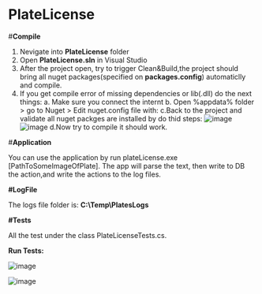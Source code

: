 # PlateLicense

#**Compile**

1. Nevigate into **PlateLicense** folder
2. Open **PlateLicense.sln** in Visual Studio
3. After the project open, try to trigger Clean&Build,the project should bring all nuget packages(specified on **packages.config**) automaticlly and compile.
4. If you get compile error of missing dependencies or lib(.dll) do the next things:
  a. Make sure you connect the internt 
  b. Open %appdata% folder > go to Nuget > Edit nuget.config file with:
    **<?xml version="1.0" encoding="utf-8"?>
    <configuration>
      <packageSources>
        <add key="nuget.org" value="https://api.nuget.org/v3/index.json" protocolVersion="3" />
      </packageSources>
    </configuration>**
   c.Back to the project and validate all nuget packges are installed by do thid steps:
    ![image](https://user-images.githubusercontent.com/88496990/128636342-3a1500b0-9c59-4630-a514-16d65eceae40.png)
    ![image](https://user-images.githubusercontent.com/88496990/128636393-d285bea5-631a-4bbb-8dd4-4bb0c24d0ed4.png)
   d.Now try to compile it should work.
   
 #**Application**
 
 You can use the application by run plateLicense.exe [PathToSomeImageOfPlate].
 The app will parse the text, then write to DB the action,and write the actions to the log files.
 
 **#LogFile**
 
 The logs file folder is: **C:\Temp\PlatesLogs**
 
 **#Tests**
 
 All the test under the class PlateLicenseTests.cs.
 
 **Run Tests:**
 
 ![image](https://user-images.githubusercontent.com/88496990/128636522-48ec9f21-b6e6-4dbe-af42-6140ae1b1d24.png)
 
![image](https://user-images.githubusercontent.com/88496990/128636546-8cb58ac4-1dde-426a-8923-642eb9ccc2f4.png)

    

    
